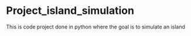 # Project_island_simulation
This is code project done in python where the goal is to simulate an island
